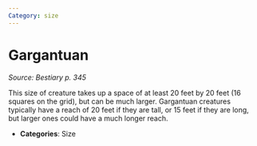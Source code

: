 ```yaml
---
Category: size
---
```

# Gargantuan  
*Source: Bestiary p. 345*  

This size of creature takes up a space of at least 20 feet by 20 feet (16 squares on the grid), but can be much larger. Gargantuan creatures typically have a reach of 20 feet if they are tall, or 15 feet if they are long, but larger ones could have a much longer reach.

- **Categories**: Size
